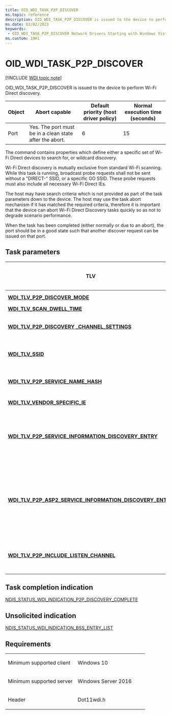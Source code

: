 ```yaml
---
title: OID_WDI_TASK_P2P_DISCOVER
ms.topic: reference
description: OID_WDI_TASK_P2P_DISCOVER is issued to the device to perform Wi-Fi Direct discovery.
ms.date: 03/02/2023
keywords:
 - OID_WDI_TASK_P2P_DISCOVER Network Drivers Starting with Windows Vista
ms.custom: 19H1
---
```


# OID\_WDI\_TASK\_P2P\_DISCOVER

[!INCLUDE [WDI topic note](../includes/wdi-version-warning.md)]


OID\_WDI\_TASK\_P2P\_DISCOVER is issued to the device to perform Wi-Fi Direct discovery.

| Object | Abort capable                                           | Default priority (host driver policy) | Normal execution time (seconds) |
|--------|---------------------------------------------------------|---------------------------------------|---------------------------------|
| Port   | Yes. The port must be in a clean state after the abort. | 6                                     | 15                              |

 

The command contains properties which define either a specific set of Wi-Fi Direct devices to search for, or wildcard discovery.

Wi-Fi Direct discovery is mutually exclusive from standard Wi-Fi scanning. While this task is running, broadcast probe requests shall not be sent without a "DIRECT-" SSID, or a specific GO SSID. These probe requests must also include all necessary Wi-Fi Direct IEs.

The host may have search criteria which is not provided as part of the task parameters down to the device. The host may use the task abort mechanism if it has matched the required criteria, therefore it is important that the device can abort Wi-Fi Direct Discovery tasks quickly so as not to degrade scenario performance.

When the task has been completed (either normally or due to an abort), the port should be in a good state such that another discover request can be issued on that port.

## Task parameters


<table>
<colgroup>
<col width="25%" />
<col width="25%" />
<col width="25%" />
<col width="25%" />
</colgroup>
<thead>
<tr class="header">
<th>TLV</th>
<th>Multiple TLV instances allowed</th>
<th>Optional</th>
<th>Description</th>
</tr>
</thead>
<tbody>
<tr class="odd">
<td><a href="/windows-hardware/drivers/network/wdi-tlv-p2p-discover-mode" data-raw-source="[&lt;strong&gt;WDI_TLV_P2P_DISCOVER_MODE&lt;/strong&gt;](./wdi-tlv-p2p-discover-mode.md)"><strong>WDI_TLV_P2P_DISCOVER_MODE</strong></a></td>
<td></td>
<td></td>
<td>Discovery mode information, such as scan type, count, and time between scans.</td>
</tr>
<tr class="even">
<td><a href="/windows-hardware/drivers/network/wdi-tlv-scan-dwell-time" data-raw-source="[&lt;strong&gt;WDI_TLV_SCAN_DWELL_TIME&lt;/strong&gt;](./wdi-tlv-scan-dwell-time.md)"><strong>WDI_TLV_SCAN_DWELL_TIME</strong></a></td>
<td></td>
<td></td>
<td>Scanning dwell time settings.</td>
</tr>
<tr class="odd">
<td><a href="/windows-hardware/drivers/network/wdi-tlv-p2p-discovery-channel-settings" data-raw-source="[&lt;strong&gt;WDI_TLV_P2P_DISCOVERY _CHANNEL_SETTINGS&lt;/strong&gt;](./wdi-tlv-p2p-discovery-channel-settings.md)"><strong>WDI_TLV_P2P_DISCOVERY _CHANNEL_SETTINGS</strong></a></td>
<td>X</td>
<td>X</td>
<td>Scan duration and list of channels to scan. When specified, the listen settings override those specified in WDI_TLV_SCAN_DWELL_TIME. If this list is empty, the port must scan on all supported channels and use the listen settings from WDI_TLV_SCAN_DWELL_TIME.</td>
</tr>
<tr class="even">
<td><a href="/windows-hardware/drivers/network/wdi-tlv-ssid" data-raw-source="[&lt;strong&gt;WDI_TLV_SSID&lt;/strong&gt;](./wdi-tlv-ssid.md)"><strong>WDI_TLV_SSID</strong></a></td>
<td>X</td>
<td>X</td>
<td>A list of SSIDs that the port should scan for. There can be multiple SSIDs in this list and one of them can be a wildcard. When doing an active scan on a channel, the port must send a probe request for each SSID in the list. If this list is empty, the port must scan for all SSIDs.</td>
</tr>
<tr class="odd">
<td><a href="/windows-hardware/drivers/network/wdi-tlv-p2p-service-name-hash" data-raw-source="[&lt;strong&gt;WDI_TLV_P2P_SERVICE_NAME_HASH&lt;/strong&gt;](./wdi-tlv-p2p-service-name-hash.md)"><strong>WDI_TLV_P2P_SERVICE_NAME_HASH</strong></a></td>
<td>X</td>
<td>X</td>
<td>A list of Service Hash names to be queried. Required if WDI_P2P_SERVICE_DISCOVERY_TYPE_SERVICE_NAME_ONLY or WDI_P2P_SERVICE_DISCOVERY_TYPE_ASP2_SERVICE_NAME_ONLY is specified.</td>
</tr>
<tr class="even">
<td><a href="/windows-hardware/drivers/network/wdi-tlv-vendor-specific-ie" data-raw-source="[&lt;strong&gt;WDI_TLV_VENDOR_SPECIFIC_IE&lt;/strong&gt;](./wdi-tlv-vendor-specific-ie.md)"><strong>WDI_TLV_VENDOR_SPECIFIC_IE</strong></a></td>
<td></td>
<td>X</td>
<td>One or more IEs that must be included in the probe requests sent by the port. These IEs are not used for passive scan.</td>
</tr>
<tr class="odd">
<td><a href="/windows-hardware/drivers/network/wdi-tlv-p2p-service-information-discovery-entry" data-raw-source="[&lt;strong&gt;WDI_TLV_P2P_SERVICE_INFORMATION_DISCOVERY_ENTRY&lt;/strong&gt;](./wdi-tlv-p2p-service-information-discovery-entry.md)"><strong>WDI_TLV_P2P_SERVICE_INFORMATION_DISCOVERY_ENTRY</strong></a></td>
<td>X</td>
<td>X</td>
<td>An optional list of Service Information Discovery Entries to be queried. This is required if WDI_P2P_SERVICE_DISCOVERY_TYPE_SERVICE_INFORMATION is specified. The driver is expected to perform a P2P service discovery over probe request/response using the service name hash. For each service entry that contains service information, the driver is expected to perform an ANQP query request/response to query the service information.</td>
</tr>
<tr class="even">
<td><p><a href="/windows-hardware/drivers/network/wdi-tlv-p2p-asp2-service-information-discovery-entry" data-raw-source="[&lt;strong&gt;WDI_TLV_P2P_ASP2_SERVICE_INFORMATION_DISCOVERY_ENTRY&lt;/strong&gt;](./wdi-tlv-p2p-asp2-service-information-discovery-entry.md)"><strong>WDI_TLV_P2P_ASP2_SERVICE_INFORMATION_DISCOVERY_ENTRY</strong></a></p></td>
<td>X</td>
<td><p>X</p></td>
<td><p>Added in Windows 10, version 1607, WDI version 1.0.21.</p>
<p>An optional list of ASP2 Service Information Discovery Entries to be queried. This is required if WDI_P2P_SERVICE_DISCOVERY_TYPE_ASP2_SERVICE_INFORMATION is specified. The driver is expected to perform a P2P service discovery over probe request/response using the service name hash. For each service entry that contains service information, the driver is expected to perform an ANQP query request/response to query the service information.</p></td>
</tr>
<tr class="odd">
<td><p><a href="/windows-hardware/drivers/network/wdi-tlv-p2p-include-listen-channel" data-raw-source="[&lt;strong&gt;WDI_TLV_P2P_INCLUDE_LISTEN_CHANNEL&lt;/strong&gt;](./wdi-tlv-p2p-include-listen-channel.md)"><strong>WDI_TLV_P2P_INCLUDE_LISTEN_CHANNEL</strong></a></p></td>
<td></td>
<td><p>X</p></td>
<td><p>Added in Windows 10, version 1607, WDI version 1.0.21.</p>
<p>Specifies whether the probe request should include the Listen Channel attribute during discovery.</p></td>
</tr>
</tbody>
</table>

 

## Task completion indication


[NDIS\_STATUS\_WDI\_INDICATION\_P2P\_DISCOVERY\_COMPLETE](ndis-status-wdi-indication-p2p-discovery-complete.md)
## Unsolicited indication


[NDIS\_STATUS\_WDI\_INDICATION\_BSS\_ENTRY\_LIST](ndis-status-wdi-indication-bss-entry-list.md)

## Requirements

<table>
<colgroup>
<col width="50%" />
<col width="50%" />
</colgroup>
<tbody>
<tr class="odd">
<td><p>Minimum supported client</p></td>
<td><p>Windows 10</p></td>
</tr>
<tr class="even">
<td><p>Minimum supported server</p></td>
<td><p>Windows Server 2016</p></td>
</tr>
<tr class="odd">
<td><p>Header</p></td>
<td>Dot11wdi.h</td>
</tr>
</tbody>
</table>

